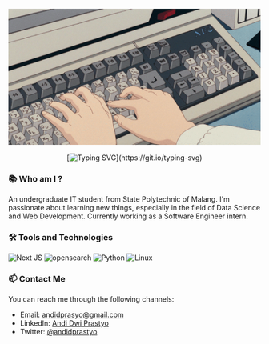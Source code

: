 
<div align="center">

![Keyboard](./Assets/keyboard.gif)

[![Typing SVG](https://readme-typing-svg.demolab.com?font=Fira+Code&pause=1000&color=F7F7F7&center=true&random=false&width=435&lines=Hello%2C+I'm+Andi.)](https://git.io/typing-svg)

</div>

### 📚 Who am I ?

An undergraduate IT student from State Polytechnic of Malang. I'm passionate about learning new things, especially in the field of Data Science and Web Development. Currently working as a Software Engineer intern.

### 🛠️ Tools and Technologies

![Next JS](https://img.shields.io/badge/next.js-000000?style=for-the-badge&logo=nextdotjs&logoColor=white)
![opensearch](https://img.shields.io/badge/opensearch-005571?style=for-the-badge&logo=opensearch&logoColor=white)
![Python](https://img.shields.io/badge/python-3776AB?style=for-the-badge&logo=python&logoColor=white)
![Linux](https://img.shields.io/badge/linux-FCC624?style=for-the-badge&logo=linux&logoColor=white)

### 📫 Contact Me

You can reach me through the following channels:

- Email: [andidprasyo@gmail.com](mailto:andidprastyo@gmail.com)
- LinkedIn: [Andi Dwi Prastyo](https://www.linkedin.com/in/andidprastyo)
- Twitter: [@andidprastyo](https://twitter.com/andidprastyo)
